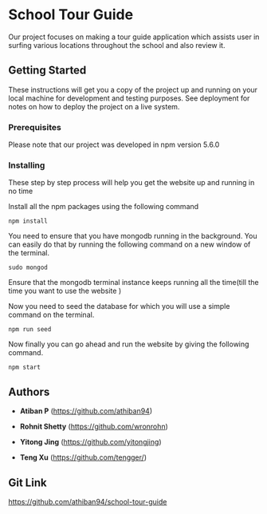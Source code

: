 # School Tour Guide

Our project focuses on making a tour guide application which assists user in surfing various locations throughout the school and also review it.

## Getting Started

These instructions will get you a copy of the project up and running on your local machine for development and testing purposes. See deployment for notes on how to deploy the project on a live system.

### Prerequisites

Please note that our project was developed in npm version 5.6.0



### Installing

These step by step process will help you get the website up and running in no time

Install all the npm packages using the following command

```
npm install
```

You need to ensure that you have mongodb running in the background. You can easily do that by running the following command on a new window of the terminal.


```
sudo mongod
```
Ensure that the mongodb terminal instance keeps running all the time(till the time you want to use the website )

Now you need to seed the database for which you will use a simple command on the terminal.


```
npm run seed
```

Now finally you can go ahead and run the website by giving the following command.


```
npm start
```




## Authors

* **Atiban P** 
(https://github.com/athiban94)

* **Rohnit Shetty** 
(https://github.com/wronrohn)

* **Yitong Jing** 
(https://github.com/yitongjing)

* **Teng Xu** 
(https://github.com/tengger/)




## Git Link

https://github.com/athiban94/school-tour-guide



